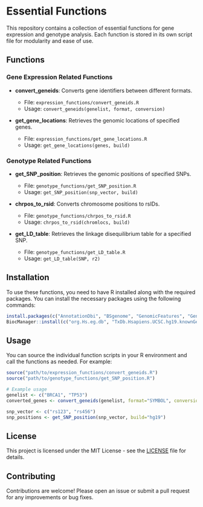 # Essential Functions

This repository contains a collection of essential functions for gene expression and genotype analysis. Each function is stored in its own script file for modularity and ease of use.

## Functions

### Gene Expression Related Functions

- **convert_geneids**: Converts gene identifiers between different formats.
  - File: `expression_functions/convert_geneids.R`
  - Usage: `convert_geneids(genelist, format, conversion)`

- **get_gene_locations**: Retrieves the genomic locations of specified genes.
  - File: `expression_functions/get_gene_locations.R`
  - Usage: `get_gene_locations(genes, build)`

### Genotype Related Functions

- **get_SNP_position**: Retrieves the genomic positions of specified SNPs.
  - File: `genotype_functions/get_SNP_position.R`
  - Usage: `get_SNP_position(snp_vector, build)`

- **chrpos_to_rsid**: Converts chromosome positions to rsIDs.
  - File: `genotype_functions/chrpos_to_rsid.R`
  - Usage: `chrpos_to_rsid(chromlocs, build)`

- **get_LD_table**: Retrieves the linkage disequilibrium table for a specified SNP.
  - File: `genotype_functions/get_LD_table.R`
  - Usage: `get_LD_table(SNP, r2)`

## Installation

To use these functions, you need to have R installed along with the required packages. You can install the necessary packages using the following commands:

```r
install.packages(c("AnnotationDbi", "BSgenome", "GenomicFeatures", "GenomicRanges", "dplyr", "ensemblQueryR"))
BiocManager::install(c("org.Hs.eg.db", "TxDb.Hsapiens.UCSC.hg19.knownGene", "TxDb.Hsapiens.UCSC.hg38.knownGene", "SNPlocs.Hsapiens.dbSNP144.GRCh37", "SNPlocs.Hsapiens.dbSNP151.GRCh38", "SNPlocs.Hsapiens.dbSNP155.GRCh37", "SNPlocs.Hsapiens.dbSNP155.GRCh38"))
```

## Usage

You can source the individual function scripts in your R environment and call the functions as needed. For example:

```r
source("path/to/expression_functions/convert_geneids.R")
source("path/to/genotype_functions/get_SNP_position.R")

# Example usage
genelist <- c("BRCA1", "TP53")
converted_genes <- convert_geneids(genelist, format="SYMBOL", conversion="ENSEMBL")

snp_vector <- c("rs123", "rs456")
snp_positions <- get_SNP_position(snp_vector, build="hg19")
```

## License

This project is licensed under the MIT License - see the [LICENSE](LICENSE) file for details.

## Contributing

Contributions are welcome! Please open an issue or submit a pull request for any improvements or bug fixes.